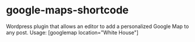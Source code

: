 google-maps-shortcode
================

Wordpress plugin that allows an editor to add a personalized Google Map to any post.
Usage: [googlemap location="White House"]